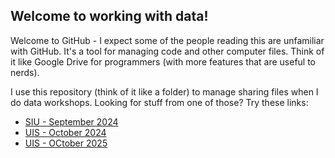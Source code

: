 ## Welcome to working with data!

Welcome to GitHub - I expect some of the people reading this are unfamiliar with GitHub. It's a tool for managing code and other computer files. Think of it like Google Drive for programmers (with more features that are useful to nerds). 

I use this repository (think of it like a folder) to manage sharing files when I do data workshops. Looking for stuff from one of those? Try these links:  
+ [SIU - September 2024](workshop-materials/SIU_2024/Data%20101%20for%20investigations.md)
+ [UIS - October 2024](workshop-materials/UIS_2024/Data%20journalism%20is%20your%20friend.md)
+ [UIS - OCtober 2025](workshop-materials/UIS/2025/Data%20journalism%20is%20your%20friend.md)
